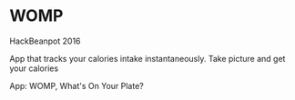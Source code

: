 # WOMP
HackBeanpot 2016

App that tracks your calories intake instantaneously. Take picture and get your calories 

App: WOMP, What's On Your Plate?
